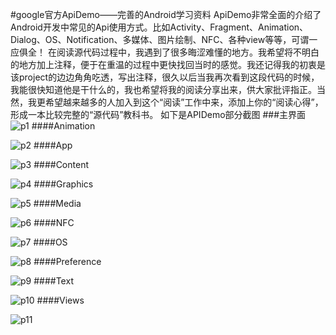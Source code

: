 #google官方ApiDemo——完善的Android学习资料
ApiDemo非常全面的介绍了Android开发中常见的Api使用方式。比如Activity、Fragment、Animation、Dialog、OS、Notification、多媒体、图片绘制、NFC、各种view等等，可谓一应俱全！
在阅读源代码过程中，我遇到了很多晦涩难懂的地方。我希望将不明白的地方加上注释，便于在重温的过程中更快找回当时的感觉。我还记得我的初衷是该project的边边角角吃透，写出注释，很久以后当我再次看到这段代码的时候，我能很快知道他是干什么的，我也希望将我的阅读分享出来，供大家批评指正。当然，我更希望越来越多的人加入到这个“阅读”工作中来，添加上你的“阅读心得”，形成一本比较完整的“源代码”教科书。
如下是APIDemo部分截图
###主界面
![p1](https://github.com/THEONE10211024/ApiDemos/blob/master/pic/Screenshot_2015-06-09-22-29-07.jpeg)
####Animation

![p2](https://github.com/THEONE10211024/ApiDemos/blob/master/pic/Screenshot_2015-06-09-22-29-21.jpeg)
####App

![p3](https://github.com/THEONE10211024/ApiDemos/blob/master/pic/Screenshot_2015-06-09-22-29-36.jpeg)
####Content

![p4](https://github.com/THEONE10211024/ApiDemos/blob/master/pic/Screenshot_2015-06-09-22-29-51.jpeg)
####Graphics

![p5](https://github.com/THEONE10211024/ApiDemos/blob/master/pic/Screenshot_2015-06-09-22-30-02.jpeg)
####Media

![p6](https://github.com/THEONE10211024/ApiDemos/blob/master/pic/Screenshot_2015-06-09-22-30-14.jpeg)
####NFC

![p7](https://github.com/THEONE10211024/ApiDemos/blob/master/pic/Screenshot_2015-06-09-22-30-26.jpeg)
####OS

![p8](https://github.com/THEONE10211024/ApiDemos/blob/master/pic/Screenshot_2015-06-09-22-30-58.jpeg)
####Preference

![p9](https://github.com/THEONE10211024/ApiDemos/blob/master/pic/Screenshot_2015-06-09-22-31-12.jpeg)
####Text

![p10](https://github.com/THEONE10211024/ApiDemos/blob/master/pic/Screenshot_2015-06-09-22-31-29.jpeg)
####Views

![p11](https://github.com/THEONE10211024/ApiDemos/blob/master/pic/Screenshot_2015-06-09-22-31-54.jpeg)

